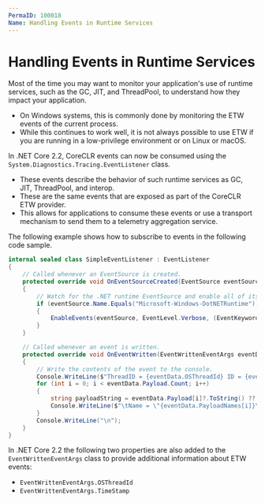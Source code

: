 ```yaml
---
PermaID: 100018
Name: Handling Events in Runtime Services
---
```


# Handling Events in Runtime Services

Most of the time you may want to monitor your application's use of runtime services, such as the GC, JIT, and ThreadPool, to understand how they impact your application. 

 - On Windows systems, this is commonly done by monitoring the ETW events of the current process. 
 - While this continues to work well, it is not always possible to use ETW if you are running in a low-privilege environment or on Linux or macOS.

In .NET Core 2.2, CoreCLR events can now be consumed using the `System.Diagnostics.Tracing.EventListener` class. 

 - These events describe the behavior of such runtime services as GC, JIT, ThreadPool, and interop. 
 - These are the same events that are exposed as part of the CoreCLR ETW provider.
 - This allows for applications to consume these events or use a transport mechanism to send them to a telemetry aggregation service. 

The following example shows how to subscribe to events in the following code sample.

```csharp
internal sealed class SimpleEventListener : EventListener
{
    // Called whenever an EventSource is created.
    protected override void OnEventSourceCreated(EventSource eventSource)
    {
        // Watch for the .NET runtime EventSource and enable all of its events.
        if (eventSource.Name.Equals("Microsoft-Windows-DotNETRuntime"))
        {
            EnableEvents(eventSource, EventLevel.Verbose, (EventKeywords)(-1));
        }
    }

    // Called whenever an event is written.
    protected override void OnEventWritten(EventWrittenEventArgs eventData)
    {
        // Write the contents of the event to the console.
        Console.WriteLine($"ThreadID = {eventData.OSThreadId} ID = {eventData.EventId} Name = {eventData.EventName}");
        for (int i = 0; i < eventData.Payload.Count; i++)
        {
            string payloadString = eventData.Payload[i]?.ToString() ?? string.Empty;
            Console.WriteLine($"\tName = \"{eventData.PayloadNames[i]}\" Value = \"{payloadString}\"");
        }
        Console.WriteLine("\n");
    }
}
```

In .NET Core 2.2 the following two properties are also added to the `EventWrittenEventArgs` class to provide additional information about ETW events:

 - `EventWrittenEventArgs.OSThreadId`
 - `EventWrittenEventArgs.TimeStamp`